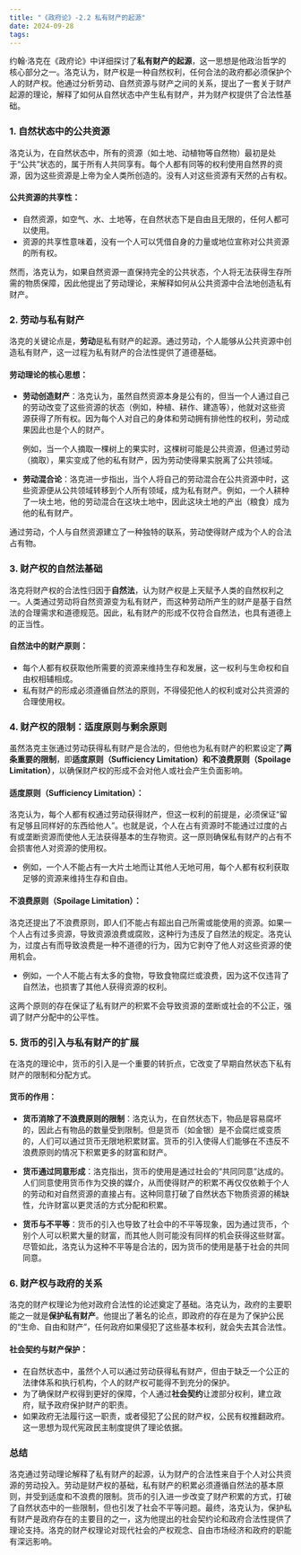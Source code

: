 ```yaml
---
title: "《政府论》-2.2 私有财产的起源"
date: 2024-09-28
tags: 
---
```

约翰·洛克在《政府论》中详细探讨了**私有财产的起源**，这一思想是他政治哲学的核心部分之一。洛克认为，财产权是一种自然权利，任何合法的政府都必须保护个人的财产权。他通过分析劳动、自然资源与财产之间的关系，提出了一套关于财产起源的理论，解释了如何从自然状态中产生私有财产，并为财产权提供了合法性基础。

### 1. **自然状态中的公共资源**
洛克认为，在自然状态中，所有的资源（如土地、动植物等自然物）最初是处于“公共”状态的，属于所有人共同享有。每个人都有同等的权利使用自然界的资源，因为这些资源是上帝为全人类所创造的。没有人对这些资源有天然的占有权。

#### **公共资源的共享性**：
- 自然资源，如空气、水、土地等，在自然状态下是自由且无限的，任何人都可以使用。
- 资源的共享性意味着，没有一个人可以凭借自身的力量或地位宣称对公共资源的所有权。

然而，洛克认为，如果自然资源一直保持完全的公共状态，个人将无法获得生存所需的物质保障，因此他提出了劳动理论，来解释如何从公共资源中合法地创造私有财产。

### 2. **劳动与私有财产**
洛克的关键论点是，**劳动**是私有财产的起源。通过劳动，个人能够从公共资源中创造私有财产，这一过程为私有财产的合法性提供了道德基础。

#### **劳动理论的核心思想**：
- **劳动创造财产**：洛克认为，虽然自然资源本身是公有的，但当一个人通过自己的劳动改变了这些资源的状态（例如，种植、耕作、建造等），他就对这些资源获得了所有权。因为每个人对自己的身体和劳动拥有排他性的权利，劳动成果因此也是个人的财产。

  例如，当一个人摘取一棵树上的果实时，这棵树可能是公共资源，但通过劳动（摘取），果实变成了他的私有财产，因为劳动使得果实脱离了公共领域。

- **劳动混合论**：洛克进一步指出，当个人将自己的劳动混合在公共资源中时，这些资源便从公共领域转移到个人所有领域，成为私有财产。例如，一个人耕种了一块土地，他的劳动混合在这块土地中，因此这块土地的产出（粮食）成为他的私有财产。

通过劳动，个人与自然资源建立了一种独特的联系，劳动使得财产成为个人的合法占有物。

### 3. **财产权的自然法基础**
洛克将财产权的合法性归因于**自然法**，认为财产权是上天赋予人类的自然权利之一。人类通过劳动将自然资源变为私有财产，而这种劳动所产生的财产是基于自然法的合理需求和道德规范。因此，私有财产的形成不仅符合自然法，也具有道德上的正当性。

#### **自然法中的财产原则**：
- 每个人都有权获取他所需要的资源来维持生存和发展，这一权利与生命权和自由权相辅相成。
- 私有财产的形成必须遵循自然法的原则，不得侵犯他人的权利或对公共资源的合理使用权。

### 4. **财产权的限制：适度原则与剩余原则**
虽然洛克主张通过劳动获得私有财产是合法的，但他也为私有财产的积累设定了**两条重要的限制**，即**适度原则（Sufficiency Limitation）**和**不浪费原则（Spoilage Limitation）**，以确保财产权的形成不会对他人或社会产生负面影响。

#### **适度原则（Sufficiency Limitation）**：
洛克认为，每个人都有权通过劳动获得财产，但这一权利的前提是，必须保证“留有足够且同样好的东西给他人”。也就是说，个人在占有资源时不能通过过度的占有或垄断资源而使他人无法获得基本的生存物资。这一原则确保私有财产的占有不会损害他人对资源的使用权。

- 例如，一个人不能占有一大片土地而让其他人无地可用，每个人都有权利获取足够的资源来维持生存和自由。

#### **不浪费原则（Spoilage Limitation）**：
洛克还提出了不浪费原则，即人们不能占有超出自己所需或能使用的资源。如果一个人占有过多资源，导致资源浪费或腐败，这种行为违反了自然法的规定。洛克认为，过度占有而导致浪费是一种不道德的行为，因为它剥夺了他人对这些资源的使用机会。

- 例如，一个人不能占有太多的食物，导致食物腐烂或浪费，因为这不仅违背了自然法，也损害了其他人获得资源的权利。

这两个原则的存在保证了私有财产的积累不会导致资源的垄断或社会的不公正，强调了财产分配中的公平性。

### 5. **货币的引入与私有财产的扩展**
在洛克的理论中，货币的引入是一个重要的转折点，它改变了早期自然状态下私有财产的限制和分配方式。

#### **货币的作用**：
- **货币消除了不浪费原则的限制**：洛克认为，在自然状态下，物品是容易腐坏的，因此占有物品的数量受到限制。但是货币（如金银）是不会腐烂或变质的，人们可以通过货币无限地积累财富。货币的引入使得人们能够在不违反不浪费原则的情况下积累更多的财富和财产。

- **货币通过同意形成**：洛克指出，货币的使用是通过社会的“共同同意”达成的。人们同意使用货币作为交换的媒介，从而使得财产的积累不再仅仅依赖于个人的劳动和对自然资源的直接占有。这种同意打破了自然状态下物质资源的稀缺性，允许财富以更灵活的方式分配和积累。

- **货币与不平等**：货币的引入也导致了社会中的不平等现象，因为通过货币，个别个人可以积累大量的财富，而其他人则可能没有同样的机会获得这些财富。尽管如此，洛克认为这种不平等是合法的，因为货币的使用是基于社会的共同同意。

### 6. **财产权与政府的关系**
洛克的财产权理论为他对政府合法性的论述奠定了基础。洛克认为，政府的主要职能之一就是**保护私有财产**。他提出了著名的论点，即政府的存在是为了保护公民的“生命、自由和财产”，任何政府如果侵犯了这些基本权利，就会失去其合法性。

#### **社会契约与财产保护**：
- 在自然状态中，虽然个人可以通过劳动获得私有财产，但由于缺乏一个公正的法律体系和执行机构，个人的财产权可能得不到充分的保护。
- 为了确保财产权得到更好的保障，个人通过**社会契约**让渡部分权利，建立政府，赋予政府保护财产的职责。
- 如果政府无法履行这一职责，或者侵犯了公民的财产权，公民有权推翻政府。这一思想为现代宪政民主制度提供了理论依据。

### 总结
洛克通过劳动理论解释了私有财产的起源，认为财产的合法性来自于个人对公共资源的劳动投入。劳动是财产权的基础，私有财产的积累必须遵循自然法的基本原则，并受到适度和不浪费的限制。货币的引入进一步改变了财产积累的方式，打破了自然状态中的一些限制，但也引发了社会不平等问题。最终，洛克认为，保护私有财产是政府存在的主要目的之一，这为他提出的社会契约论和政府合法性提供了理论支持。洛克的财产权理论对现代社会的产权观念、自由市场经济和政府的职能有深远影响。